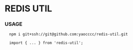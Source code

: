 # REDIS UTIL

### USAGE

```plaintext
  npm i git+ssh://git@github.com:yaocccc/redis-util.git

  import { ... } from 'redis-util';
```
